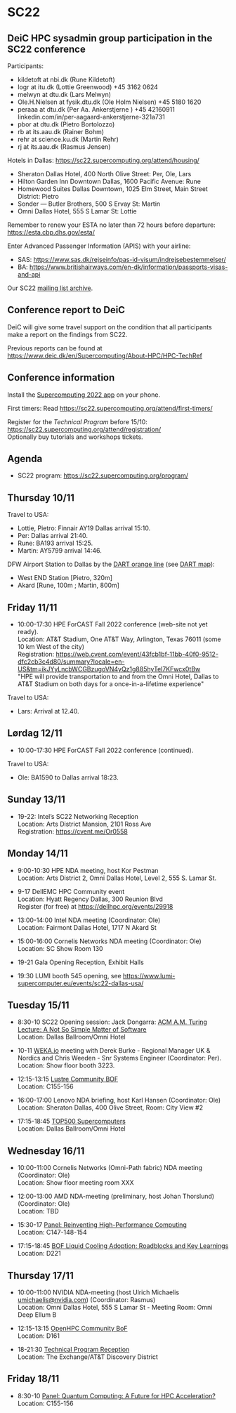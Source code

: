 # SC22

DeiC HPC sysadmin group participation in the SC22 conference
------------------------------------------------------------

Participants:

* kildetoft at nbi.dk (Rune Kildetoft)
* logr at itu.dk (Lottie Greenwood) +45 3162 0624
* melwyn at dtu.dk (Lars Melwyn)
* Ole.H.Nielsen at fysik.dtu.dk (Ole Holm Nielsen) +45 5180 1620
* peraaa at dtu.dk (Per Aa. Ankerstjerne )  +45 42160911 linkedin.com/in/per-aagaard-ankerstjerne-321a731
* pbor at dtu.dk (Pietro Bortolozzo)
* rb at its.aau.dk (Rainer Bohm)
* rehr at science.ku.dk (Martin Rehr)
* rj at its.aau.dk (Rasmus Jensen)

Hotels in Dallas: https://sc22.supercomputing.org/attend/housing/

* Sheraton Dallas Hotel, 400 North Olive Street: Per, Ole, Lars
* Hilton Garden Inn Downtown Dallas, 1600 Pacific Avenue: Rune
* Homewood Suites Dallas Downtown, 1025 Elm Street, Main Street District: Pietro
* Sonder — Butler Brothers, 500 S Ervay St: Martin
* Omni Dallas Hotel, 555 S Lamar St: Lottie

Remember to renew your ESTA no later than 72 hours before departure: https://esta.cbp.dhs.gov/esta/

Enter Advanced Passenger Information (APIS) with your airline:

* SAS: https://www.sas.dk/rejseinfo/pas-id-visum/indrejsebestemmelser/
* BA: https://www.britishairways.com/en-dk/information/passports-visas-and-api

Our SC22 [mailing list archive](https://listserv.fysik.dtu.dk/pipermail/sc22-deic/2022/thread.html).

Conference report to DeiC
-------------------------

DeiC will give some travel support on the condition that all participants make a 
report on the findings from SC22.

Previous reports can be found at https://www.deic.dk/en/Supercomputing/About-HPC/HPC-TechRef

Conference information
----------------------

Install the [Supercomputing 2022 app](https://sc22.supercomputing.org/attend/schedule/mobile-app/) on your phone.

First timers: Read https://sc22.supercomputing.org/attend/first-timers/

Register for the *Technical Program* before 15/10: https://sc22.supercomputing.org/attend/registration/   
Optionally buy tutorials and workshops tickets.

Agenda
------

* SC22 program: https://sc22.supercomputing.org/program/

Thursday 10/11
--------------

Travel to USA:

* Lottie, Pietro: Finnair AY19 Dallas arrival 15:10.
* Per: Dallas arrival 21:40.
* Rune: BA193 arrival 15:25.
* Martin: AY5799 arrival 14:46.

DFW Airport Station to Dallas by the
[DART orange line](https://www.dart.org/riding/dartrailorangeline.asp#rail)
(see [DART map](https://www.dart.org/maps/printrailmap.asp)):

* West END Station [Pietro, 320m]
* Akard [Rune, 100m ; Martin, 800m]

Friday 11/11
------------

* 10:00-17:30 HPE ForCAST Fall 2022 conference (web-site not yet ready).   
  Location: AT&T Stadium, One AT&T Way, Arlington, Texas 76011 (some 10 km West of the city)   
  Registration: https://web.cvent.com/event/43fcb1bf-11bb-40f0-9512-dfc2cb3c4d80/summary?locale=en-US&tm=ikJYyLncbWCGBzugoVN4yQz1g885hyTel7KFwcx0tBw   
  "HPE will provide transportation to and from the Omni Hotel, Dallas to AT&T Stadium on both days for a once-in-a-lifetime experience"

Travel to USA:

* Lars: Arrival at 12.40.

Lørdag 12/11
------------

* 10:00-17:30 HPE ForCAST Fall 2022 conference (continued).   

Travel to USA:

* Ole: BA1590 to Dallas arrival 18:23.

Sunday 13/11
------------

* 19-22: Intel’s SC22 Networking Reception   
  Location: Arts District Mansion, 2101 Ross Ave   
  Registration: https://cvent.me/Or0558

Monday 14/11
------------

* 9:00-10:30 HPE NDA meeting, host Kor Pestman   
  Location: Arts District 2, Omni Dallas Hotel, Level 2, 555 S. Lamar St.

* 9-17 DellEMC HPC Community event   
  Location: Hyatt Regency Dallas, 300 Reunion Blvd   
  Register (for free) at https://dellhpc.org/events/29918

* 13:00-14:00 Intel NDA meeting (Coordinator: Ole)   
  Location: Fairmont Dallas Hotel, 1717 N Akard St

* 15:00-16:00 Cornelis Networks NDA meeting (Coordinator: Ole)   
  Location: SC Show Room 130

* 19-21 Gala Opening Reception, Exhibit Halls 

* 19:30 LUMI booth 545 opening, see https://www.lumi-supercomputer.eu/events/sc22-dallas-usa/

Tuesday 15/11
-------------

* 8:30-10 SC22 Opening session:
  Jack Dongarra: [ACM A.M. Turing Lecture: A Not So Simple Matter of Software](https://sc22.supercomputing.org/attend/schedule/?filter1=evtt135)   
  Location: Dallas Ballroom/Omni Hotel

* 10-11 [WEKA.io](https://www.weka.io/)
  meeting with Derek Burke - Regional Manager UK & Nordics
  and Chris Weeden - Snr Systems Engineer (Coordinator: Per).   
  Location: Show floor booth 3223.

* 12:15-13:15 [Lustre Community BOF](https://sc22.supercomputing.org/presentation/?id=bof112&sess=sess307)   
  Location: C155-156   

* 16:00-17:00 Lenovo NDA briefing, host Karl Hansen (Coordinator: Ole)   
  Location: Sheraton Dallas, 400 Olive Street, Room: City View #2

* 17:15-18:45 [TOP500 Supercomputers](https://sc22.supercomputing.org/presentation/?id=bof125&sess=sess477)   
  Location: Dallas Ballroom/Omni Hotel   

Wednesday 16/11
---------------

* 10:00-11:00 Cornelis Networks (Omni-Path fabric) NDA meeting (Coordinator: Ole)   
  Location: Show floor meeting room XXX

* 12:00-13:00 AMD NDA-meeting (preliminary, host Johan Thorslund) (Coordinator: Ole)   
  Location: TBD

* 15:30-17 [Panel: Reinventing High-Performance Computing](https://sc22.supercomputing.org/presentation/?id=pan103&sess=sess175)      
  Location: C147-148-154

* 17:15-18:45 [BOF Liquid Cooling Adoption: Roadblocks and Key Learnings](https://sc22.supercomputing.org/presentation/?id=bof115&sess=sess472)   
  Location: D221   

Thursday 17/11
-------------

* 10:00-11:00 NVIDIA NDA-meeting (host Ulrich Michaelis <umichaelis@nvidia.com>) (Coordinator: Rasmus)   
  Location: Omni Dallas Hotel, 555 S Lamar St - Meeting Room: Omni Deep Ellum B

* 12:15-13:15 [OpenHPC Community BoF](https://sc22.supercomputing.org/?post_type=page&p=3479&id=bof160&sess=sess372)   
  Location: D161   

* 18-21:30 [Technical Program Reception](https://sc22.supercomputing.org/attend/schedule/?filter1=evtt135)   
  Location: The Exchange/AT&T Discovery District   

Friday 18/11
------------

* 8:30-10 [Panel: Quantum Computing: A Future for HPC Acceleration?](https://sc22.supercomputing.org/presentation/?id=pan120&sess=sess185)   
  Location: C155-156   
